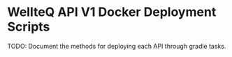 # WellteQ API V1 Docker Deployment Scripts
TODO: Document the methods for deploying each API through gradle tasks.
